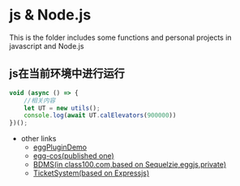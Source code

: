 # js & Node.js

This is the folder includes some functions and personal projects in javascript and Node.js

## js在当前环境中进行运行

```js
void (async () => {
    //相关内容
    let UT = new utils();
    console.log(await UT.calElevators(900000))
})();
```

- other links
  - [eggPluginDemo](https://github.com/oneWalker/egg-pluginDemo)
  - [egg-cos(published one)](https://github.com/oneWalker/egg-cos)
  - [BDMS(in class100.com,based on Sequelzie,eggjs,private)](https://github.com/oneWalker/BDMS_Back)
  - [TicketSystem(based on Expressjs)](https://github.com/oneWalker/TicketSystem)

